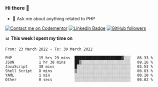 ### Hi there 👋

<!--
**mustafaculban/mustafaculban** is a ✨ _special_ ✨ repository because its `README.md` (this file) appears on your GitHub profile.

Here are some ideas to get you started:

- 🌱 I’m currently learning ...
- 👯 I’m looking to collaborate on ...
- 🤔 I’m looking for help with ...
- 📫 How to reach me: ...
- 😄 Pronouns: ...
- ⚡ Fun fact: ...

-->
- 💬 Ask me about anything related to PHP

[![Contact me on Codementor](https://www.codementor.io/m-badges/karamusluk/book-session.svg)](https://www.codementor.io/@karamusluk?refer=badge)
[![Linkedin Badge](https://img.shields.io/badge/-Mustafa%20Culban-blue?style=social&logo=Linkedin&logoColor=blue&link=https://www.linkedin.com/in/mustafaculban/)](https://www.linkedin.com/in/mustafaculban/) 
[![GitHub followers](https://img.shields.io/github/followers/karamusluk?label=Follow&style=social)](https://github.com/karamusluk/?tab=follow)


📊 **This week I spent my time on**
<!--START_SECTION:waka-->

```text
From: 23 March 2022 - To: 30 March 2022

PHP            15 hrs 29 mins  █████████████████████▓░░░   86.33 %
JSON           1 hr 38 mins    ██▒░░░░░░░░░░░░░░░░░░░░░░   09.16 %
JavaScript     38 mins         █░░░░░░░░░░░░░░░░░░░░░░░░   03.53 %
Shell Script   8 mins          ▒░░░░░░░░░░░░░░░░░░░░░░░░   00.83 %
YAML           1 min           ░░░░░░░░░░░░░░░░░░░░░░░░░   00.10 %
Other          0 secs          ░░░░░░░░░░░░░░░░░░░░░░░░░   00.02 %
```

<!--END_SECTION:waka-->

